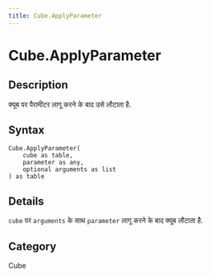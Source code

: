 ```yaml
---
title: Cube.ApplyParameter
---
```


# Cube.ApplyParameter


## Description

क्यूब पर पैरामीटर लागू करने के बाद उसे लौटाता है.


## Syntax

```powerquery
Cube.ApplyParameter(
    cube as table,
    parameter as any,
    optional arguments as list
) as table
```


## Details

<code>cube</code> पर <code>arguments</code> के साथ <code>parameter</code> लागू करने के बाद क्यूब लौटाता है.



## Category
Cube
